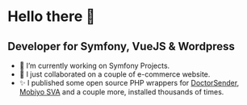 # Hello there 👋

## Developer for Symfony, VueJS & Wordpress

- 🔭 I’m currently working on Symfony Projects.
- 👯 I just collaborated on a couple of e-commerce website.
- ✨ I published some open source PHP wrappers for [DoctorSender](https://packagist.org/packages/encreinformatique/doctorsender-api-php), [Mobiyo SVA](https://packagist.org/packages/encreinformatique/mobiyo) and a couple more, installed thousands of times.

<!--
**encreinformatique/encreinformatique** is a ✨ _special_ ✨ repository because its `README.md` (this file) appears on your GitHub profile.

Here are some ideas to get you started:

- 🔭 I’m currently working on ...
- 🌱 I’m currently learning ...
- 👯 I’m looking to collaborate on ...
- 🤔 I’m looking for help with ...
- 💬 Ask me about ...
- 📫 How to reach me: ...
- 😄 Pronouns: ...
- ⚡ Fun fact: ...
-->
